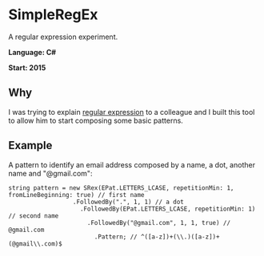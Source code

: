 # SimpleRegEx
A regular expression experiment.

**Language: C#**

**Start: 2015**

## Why
I was trying to explain [regular expression](https://en.wikipedia.org/wiki/Regular_expression) to a colleague and I built this tool to allow him to start composing some basic patterns.

## Example
A pattern to identify an email address composed by a name, a dot, another name and "@gmail.com":

```
string pattern = new SRex(EPat.LETTERS_LCASE, repetitionMin: 1, fromLineBeginning: true) // first name
                  .FollowedBy(".", 1, 1) // a dot
                    .FollowedBy(EPat.LETTERS_LCASE, repetitionMin: 1) // second name
                      .FollowedBy("@gmail.com", 1, 1, true) // @gmail.com
                        .Pattern; // ^([a-z])+(\\.)([a-z])+(@gmail\\.com)$
```


